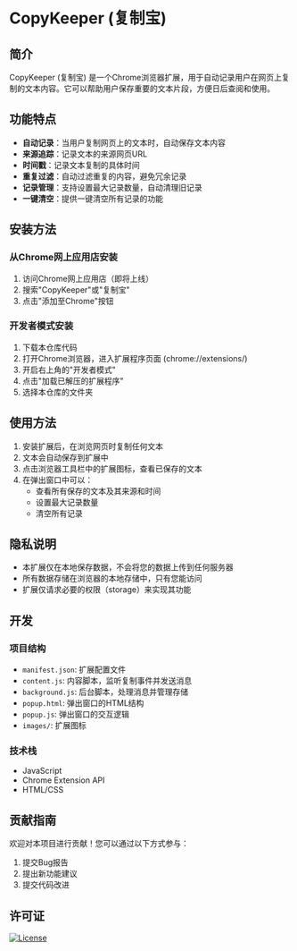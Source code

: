 # CopyKeeper (复制宝)

## 简介

CopyKeeper (复制宝) 是一个Chrome浏览器扩展，用于自动记录用户在网页上复制的文本内容。它可以帮助用户保存重要的文本片段，方便日后查阅和使用。

## 功能特点

- **自动记录**：当用户复制网页上的文本时，自动保存文本内容
- **来源追踪**：记录文本的来源网页URL
- **时间戳**：记录文本复制的具体时间
- **重复过滤**：自动过滤重复的内容，避免冗余记录
- **记录管理**：支持设置最大记录数量，自动清理旧记录
- **一键清空**：提供一键清空所有记录的功能

## 安装方法

### 从Chrome网上应用店安装

1. 访问Chrome网上应用店（即将上线）
2. 搜索"CopyKeeper"或"复制宝"
3. 点击"添加至Chrome"按钮

### 开发者模式安装

1. 下载本仓库代码
2. 打开Chrome浏览器，进入扩展程序页面 (chrome://extensions/)
3. 开启右上角的"开发者模式"
4. 点击"加载已解压的扩展程序"
5. 选择本仓库的文件夹

## 使用方法

1. 安装扩展后，在浏览网页时复制任何文本
2. 文本会自动保存到扩展中
3. 点击浏览器工具栏中的扩展图标，查看已保存的文本
4. 在弹出窗口中可以：
   - 查看所有保存的文本及其来源和时间
   - 设置最大记录数量
   - 清空所有记录

## 隐私说明

- 本扩展仅在本地保存数据，不会将您的数据上传到任何服务器
- 所有数据存储在浏览器的本地存储中，只有您能访问
- 扩展仅请求必要的权限（storage）来实现其功能

## 开发

### 项目结构

- `manifest.json`: 扩展配置文件
- `content.js`: 内容脚本，监听复制事件并发送消息
- `background.js`: 后台脚本，处理消息并管理存储
- `popup.html`: 弹出窗口的HTML结构
- `popup.js`: 弹出窗口的交互逻辑
- `images/`: 扩展图标

### 技术栈

- JavaScript
- Chrome Extension API
- HTML/CSS

## 贡献指南

欢迎对本项目进行贡献！您可以通过以下方式参与：

1. 提交Bug报告
2. 提出新功能建议
3. 提交代码改进

## 许可证

[![License](https://img.shields.io/badge/License-MIT-blue.svg)](LICENSE.md) 
